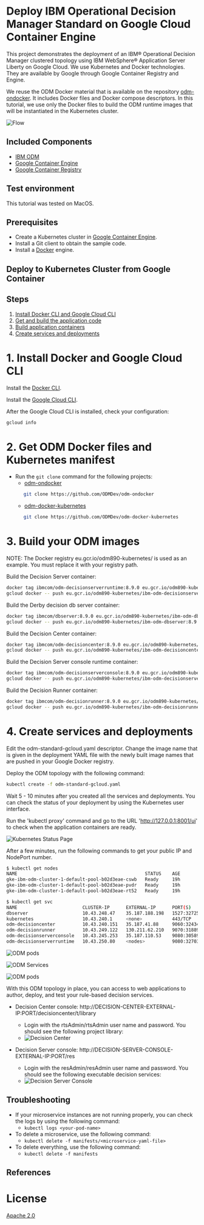 # Deploy IBM Operational Decision Manager Standard on Google Cloud Container Engine

This project demonstrates the deployment of an IBM® Operational Decision Manager clustered topology using IBM WebSphere® Application Server Liberty on Google Cloud. We use Kubernetes and Docker technologies. They are available by Google through Google Container Registry and Engine.

We reuse the ODM Docker material that is available on the repository [odm-ondocker](https://github.com/lgrateau/odm-ondocker). It includes Docker files and Docker compose descriptors. In this tutorial, we use only the Docker files to build the ODM runtime images that will be instantiated in the Kubernetes cluster.

![Flow](../images/ODMinKubernetes-Flow.png)

## Included Components
- [IBM ODM](https://www.ibm.com/support/knowledgecenter/SSQP76_8.9.0/welcome/kc_welcome_odmV.html)
- [Google Container Engine](...)
- [Google Container Registry](...)

## Test environment
This tutorial was tested on MacOS.

## Prerequisites

* Create a Kubernetes cluster in [Google Container Engine](...).
* Install a Git client to obtain the sample code.
* Install a [Docker](https://docs.docker.com/engine/installation/) engine.

## Deploy to Kubernetes Cluster from Google Container

## Steps

1. [Install Docker CLI and Google Cloud CLI](#1-install-docker-cli-and-google-cloud-cli)
2. [Get and build the application code](#2-get-ODM-Docker-files-and-Kubernetes-manifest)
3. [Build application containers](#3-build-your-ODM-images)
4. [Create services and deployments](#4-create-services-and-deployments)

# 1. Install Docker and Google Cloud CLI

Install the [Docker CLI](https://www.docker.com/community-edition#/download).

Install the [Google Cloud CLI](https://cloud.google.com/sdk/docs/).

After the Google Cloud CLI is installed, check your configuration:

```bash
gcloud info
```

# 2. Get ODM Docker files and Kubernetes manifest

* Run the `git clone` command for the following projects:
   * [odm-ondocker](https://github.com/ODMDev/odm-ondocker)
   ```bash
      git clone https://github.com/ODMDev/odm-ondocker
  ```
   * [odm-docker-kubernetes](https://github.com/ODMDev/odm-docker-kubernetes)
   ```bash
      git clone https://github.com/ODMDev/odm-docker-kubernetes
  ```

# 3. Build your ODM images

NOTE: The Docker registry eu.gcr.io/odm890-kubernetes/ is used as an example. You must replace it with your registry path.

Build the Decision Server container:

```bash
docker tag ibmcom/odm-decisionserverruntime:8.9.0 eu.gcr.io/odm890-kubernetes/ibm-odm-decisionserverruntime:8.9.0
gcloud docker -- push eu.gcr.io/odm890-kubernetes/ibm-odm-decisionserverruntime:8.9.0
```

Build the Derby decision db server container:

```bash
docker tag ibmcom/dbserver:8.9.0 eu.gcr.io/odm890-kubernetes/ibm-odm-dbserver:8.9.0
gcloud docker -- push eu.gcr.io/odm890-kubernetes/ibm-odm-dbserver:8.9.0
```

Build the Decision Center container:

```bash
docker tag ibmcom/odm-decisioncenter:8.9.0 eu.gcr.io/odm890-kubernetes/ibm-odm-decisioncenter:8.9.0
gcloud docker -- push eu.gcr.io/odm890-kubernetes/ibm-odm-decisioncenter:8.9.0
```

Build the Decision Server console runtime container:

```bash
docker tag ibmcom/odm-decisionserverconsole:8.9.0 eu.gcr.io/odm890-kubernetes/ibm-odm-decisionserverconsole:8.9.0
gcloud docker -- push eu.gcr.io/odm890-kubernetes/ibm-odm-decisionserverconsole:8.9.0
```

Build the Decision Runner container:

```bash
docker tag ibmcom/odm-decisionrunner:8.9.0 eu.gcr.io/odm890-kubernetes/ibm-odm-decisionrunner:8.9.0
gcloud docker -- push eu.gcr.io/odm890-kubernetes/ibm-odm-decisionrunner:8.9.0
```

# 4. Create services and deployments

Edit the odm-standard-gcloud.yaml descriptor.
Change the image name that is given in the deployment YAML file with the newly built image names that are pushed in your Google Docker registry.

Deploy the ODM topology with the following command:

```bash
kubectl create -f odm-standard-gcloud.yaml
```

Wait 5 - 10 minutes after you created all the services and deployments. You can check the status of your deployment by using the Kubernetes user interface. 

Run the 'kubectl proxy' command and go to the URL 'http://127.0.0.1:8001/ui' to check when the application containers are ready.

![Kubernetes Status Page](images/kube_ui.png)


After a few minutes, run the following commands to get your public IP and NodePort number.

```bash
$ kubectl get nodes
NAME                                               STATUS    AGE       VERSION
gke-ibm-odm-cluster-1-default-pool-b02d3eae-cswb   Ready     19h       v1.6.4
gke-ibm-odm-cluster-1-default-pool-b02d3eae-pvdr   Ready     19h       v1.6.4
gke-ibm-odm-cluster-1-default-pool-b02d3eae-rt52   Ready     19h       v1.6.4

$ kubectl get svc
NAME                        CLUSTER-IP      EXTERNAL-IP      PORT(S)          AGE
dbserver                    10.43.248.47    35.187.188.198   1527:32725/TCP   15h
kubernetes                  10.43.240.1     <none>           443/TCP          19h
odm-decisioncenter          10.43.240.151   35.187.41.88     9060:32434/TCP   15h
odm-decisionrunner          10.43.249.122   130.211.62.210   9070:31889/TCP   15h
odm-decisionserverconsole   10.43.245.253   35.187.110.53    9080:30589/TCP   15h
odm-decisionserverruntime   10.43.250.80    <nodes>          9080:32703/TCP   15h
```

![ODM pods](./images/ODM-Kubernetes-gcloud-nodes.png)

![ODM Services](./images/ODM-Kubernetes-gcloud-services.png)

![ODM pods](./images/ODM-Kubernetes-gcloud-pods.png)

With this ODM topology in place, you can access to web applications to author, deploy, and test your rule-based decision services.
* Decision Center console: http://DECISION-CENTER-EXTERNAL-IP:PORT/decisioncenter/t/library

   * Login with the rtsAdmin/rtsAdmin user name and password. You should see the following project library:
   * ![Decision Center](images/ODM-Kubernetes-gcloud-decisioncenter.png)

* Decision Server console: http://DECISION-SERVER-CONSOLE-EXTERNAL-IP:PORT/res

   * Login with the resAdmin/resAdmin user name and password. You should see the following executable decision services:
   * ![Decision Server Console](images/ODM-Kubernetes-gcloud-resconsole.png)

## Troubleshooting

* If your microservice instances are not running properly, you can check the logs by using the following command:
	* `kubectl logs <your-pod-name>`
* To delete a microservice, use the following command:
	* `kubectl delete -f manifests/<microservice-yaml-file>`
* To delete everything, use the following command:
	* `kubectl delete -f manifests`

## References

# License
[Apache 2.0](LICENSE)
